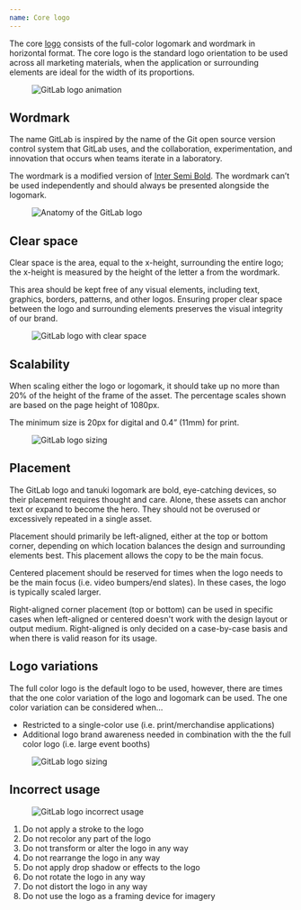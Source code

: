 ```yaml
---
name: Core logo
---
```


The core [logo](https://about.gitlab.com/press/press-kit/) consists of the full-color logomark and wordmark in horizontal format. The core logo is the standard logo orientation to be used across all marketing materials, when the application or surrounding elements are ideal for the width of its proportions.

<figure class="figure" role="figure" aria-label="GitLab logo animation">
  <img class="figure-img p-a-5" src="/img/brand/logo-construction-animation.gif" alt="GitLab logo animation" role="img" />
  <figcaption class="figure-caption"> </figcaption>
</figure>

## Wordmark

The name GitLab is inspired by the name of the Git open source version control system that GitLab uses, and the collaboration, experimentation, and innovation that occurs when teams iterate in a laboratory.

The wordmark is a modified version of [Inter Semi Bold](https://fonts.google.com/specimen/Inter). The wordmark can’t be used independently and should always be presented alongside the logomark.

<figure class="figure" role="figure" aria-label="GitLab logo anatomy">
  <img class="figure-img p-a-5 img-50" src="/img/brand/gitlab-logo-anatomy.svg" alt="Anatomy of the GitLab logo" role="img" />
  <figcaption class="figure-caption"> </figcaption>
</figure>


## Clear space

Clear space is the area, equal to the x-height, surrounding the entire logo; the x-height is measured by the height of the letter a from the wordmark.

This area should be kept free of any visual elements, including text, graphics, borders, patterns, and other logos. Ensuring proper clear space between the logo and surrounding elements preserves the visual integrity of our brand.

<figure class="figure" role="figure" aria-label="GitLab logo clear space">
  <img class="figure-img p-a-5 img-50" src="/img/brand/core-logo-clearspace.svg" alt="GitLab logo with clear space" role="img" />
  <figcaption class="figure-caption"> </figcaption>
</figure>

## Scalability

When scaling either the logo or logomark, it should take up no more than 20% of the height of the frame of the asset. The percentage scales shown are based on the page height of 1080px.

The minimum size is 20px for digital and 0.4” (11mm) for print.

<figure class="figure" role="figure" aria-label="GitLab logo sizing">
  <img class="figure-img p-a-5 img-75" src="/img/brand/core-logo-scalability.svg" alt="GitLab logo sizing" role="img" />
  <figcaption class="figure-caption"> </figcaption>
</figure>

## Placement

The GitLab logo and tanuki logomark are bold, eye-catching devices, so their placement requires thought and care. Alone, these assets can anchor text or expand to become the hero. They should not be overused or excessively repeated in a single asset. 

Placement should primarily be left-aligned, either at the top or bottom corner, depending on which location balances the design and surrounding elements best. This placement allows the copy to be the main focus. 

Centered placement should be reserved for times when the logo needs to be the main focus (i.e. video bumpers/end slates). In these cases, the logo is typically scaled larger.

Right-aligned corner placement (top or bottom) can be used in specific cases when left-aligned or centered doesn't work with the design layout or output medium. Right-aligned is only decided on a case-by-case basis and when there is valid reason for its usage.

## Logo variations

The full color logo is the default logo to be used, however, there are times that the one color variation of the logo and logomark can be used. The one color variation can be considered when…

- Restricted to a single-color use (i.e. print/merchandise applications)
- Additional logo brand awareness needed in combination with the the full color logo (i.e. large event booths)

<figure class="figure" role="figure" aria-label="GitLab logo variations">
  <img class="figure-img p-a-5" src="/img/brand/core-logo-logo-variations.svg" alt="GitLab logo sizing" role="img" />
  <figcaption class="figure-caption"> </figcaption>
</figure>

## Incorrect usage

<figure class="figure" role="figure" aria-label="GitLab logo incorrect usage">
  <img class="figure-img p-a-5 img-75" src="/img/brand/core-logo-incorrect-usage.svg" alt="GitLab logo incorrect usage" role="img" />
  <figcaption class="figure-caption"> </figcaption>
</figure>

1. Do not apply a stroke to the logo
1. Do not recolor any part of the logo
1. Do not transform or alter the logo in any way
1. Do not rearrange the logo in any way
1. Do not apply drop shadow or effects to the logo
1. Do not rotate the logo in any way
1. Do not distort the logo in any way
1. Do not use the logo as a framing device for imagery
